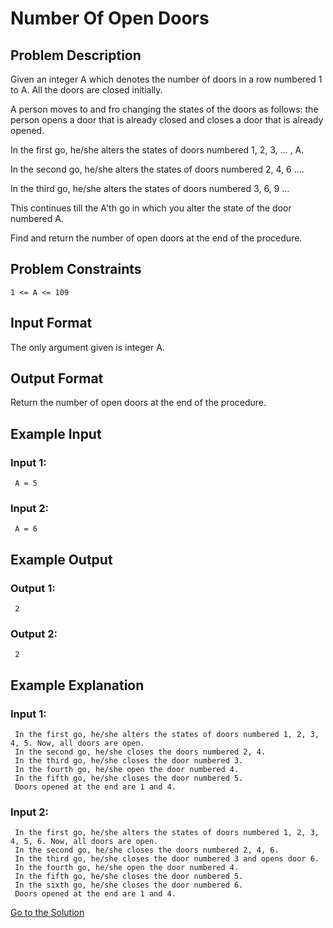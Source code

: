 # Number Of Open Doors

## Problem Description

Given an integer A which denotes the number of doors in a row numbered 1 to A. All the doors are closed initially.

A person moves to and fro changing the states of the doors as follows: the person opens a door that is already closed and closes a door that is already opened.

In the first go, he/she alters the states of doors numbered 1, 2, 3, … , A.

In the second go, he/she alters the states of doors numbered 2, 4, 6 ….

In the third go, he/she alters the states of doors numbered 3, 6, 9 …

This continues till the A'th go in which you alter the state of the door numbered A.

Find and return the number of open doors at the end of the procedure.

## Problem Constraints

```
1 <= A <= 109
```

## Input Format

The only argument given is integer A.

## Output Format

Return the number of open doors at the end of the procedure.

## Example Input

### Input 1:

```
 A = 5
```

### Input 2:

```
 A = 6
```

## Example Output

### Output 1:

```
 2
```

### Output 2:

```
 2
```

## Example Explanation

### Input 1:

```
 In the first go, he/she alters the states of doors numbered 1, 2, 3, 4, 5. Now, all doors are open.
 In the second go, he/she closes the doors numbered 2, 4.
 In the third go, he/she closes the door numbered 3.
 In the fourth go, he/she open the door numbered 4.
 In the fifth go, he/she closes the door numbered 5.
 Doors opened at the end are 1 and 4.
```

### Input 2:

```
 In the first go, he/she alters the states of doors numbered 1, 2, 3, 4, 5, 6. Now, all doors are open.
 In the second go, he/she closes the doors numbered 2, 4, 6.
 In the third go, he/she closes the door numbered 3 and opens door 6.
 In the fourth go, he/she open the door numbered 4.
 In the fifth go, he/she closes the door numbered 5.
 In the sixth go, he/she closes the door numbered 6.
 Doors opened at the end are 1 and 4.
```

[Go to the Solution](../solutions/2_number_of_open_doors.py)

